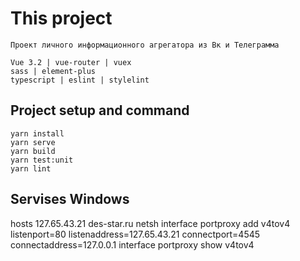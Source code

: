# This project

    Проект личного информационного агрегатора из Вк и Телеграмма

    Vue 3.2 | vue-router | vuex
    sass | element-plus
    typescript | eslint | stylelint

## Project setup and command

    yarn install
    yarn serve
    yarn build
    yarn test:unit
    yarn lint


## Servises Windows

hosts 127.65.43.21 des-star.ru
netsh
interface portproxy add v4tov4 listenport=80 listenaddress=127.65.43.21 connectport=4545 connectaddress=127.0.0.1
interface portproxy show v4tov4
